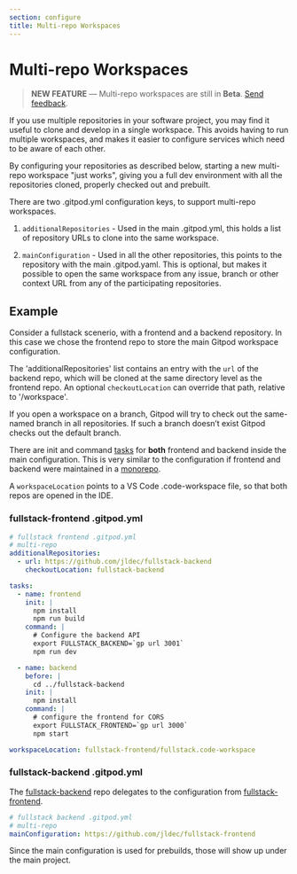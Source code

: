 ```yaml
---
section: configure
title: Multi-repo Workspaces
---
```


<script context="module">
  export const prerender = true;
</script>

# Multi-repo Workspaces

> **NEW FEATURE** —
> Multi-repo workspaces are still in **Beta**. [Send feedback](https://github.com/gitpod-io/gitpod/issues/8623).

If you use multiple repositories in your software project, you may find it useful to clone and develop in a single workspace. This avoids having to run multiple workspaces, and makes it easier to configure services which need to be aware of each other.

By configuring your repositories as described below, starting a new multi-repo workspace "just works", giving you a full dev environment with all the repositories cloned, properly checked out and prebuilt.

There are two .gitpod.yml configuration keys, to support multi-repo workspaces.

1. `additionalRepositories` - Used in the main .gitpod.yml, this holds a list of repository URLs to clone into the same workspace.

2. `mainConfiguration` - Used in all the other repositories, this points to the repository with the main .gitpod.yaml. This is optional, but makes it possible to open the same workspace from any issue, branch or other context URL from any of the participating repositories.

## Example

Consider a fullstack scenerio, with a frontend and a backend repository. In this case we chose the frontend repo to store the main Gitpod workspace configuration.

The 'additionalRepositories' list contains an entry with the `url` of the backend repo, which will be cloned at the same directory level as the frontend repo. An optional `checkoutLocation` can override that path, relative to '/workspace'.

If you open a workspace on a branch, Gitpod will try to check out the same-named branch in all repositories. If such a branch doesn’t exist Gitpod checks out the default branch.

There are init and command [tasks](/docs/config-start-tasks) for **both** frontend and backend inside the main configuration. This is very similar to the configuration if frontend and backend were maintained in a [monorepo](https://github.com/jldec/fullstack).

A `workspaceLocation` points to a VS Code .code-workspace file, so that both repos are opened in the IDE.

### fullstack-frontend .gitpod.yml

```yaml
# fullstack frontend .gitpod.yml
# multi-repo
additionalRepositories:
  - url: https://github.com/jldec/fullstack-backend
    checkoutLocation: fullstack-backend

tasks:
  - name: frontend
    init: |
      npm install
      npm run build
    command: |
      # Configure the backend API
      export FULLSTACK_BACKEND=`gp url 3001`
      npm run dev

  - name: backend
    before: |
      cd ../fullstack-backend
    init: |
      npm install
    command: |
      # configure the frontend for CORS
      export FULLSTACK_FRONTEND=`gp url 3000`
      npm start

workspaceLocation: fullstack-frontend/fullstack.code-workspace
```

### fullstack-backend .gitpod.yml

The [fullstack-backend](https://github.com/jldec/fullstack-backend) repo delegates to the configuration from [fullstack-frontend](https://github.com/jldec/fullstack-frontend).

```yaml
# fullstack backend .gitpod.yml
# multi-repo
mainConfiguration: https://github.com/jldec/fullstack-frontend
```

Since the main configuration is used for prebuilds, those will show up under the main project.
